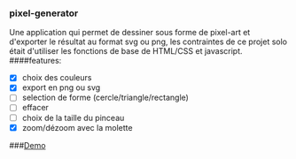 ### pixel-generator
Une application qui permet de dessiner sous forme de pixel-art
et d'exporter le résultat au format svg ou png, les contraintes de ce projet solo
était d'utiliser les fonctions de base de HTML/CSS et javascript.
####features:
* [x] choix des couleurs
* [x] export en png ou svg
* [ ] selection de forme (cercle/triangle/rectangle)
* [ ] effacer
* [ ] choix de la taille du pinceau
* [x] zoom/dézoom avec la molette

###[Demo](https://adrien35240.github.io/pixel-generator/)
